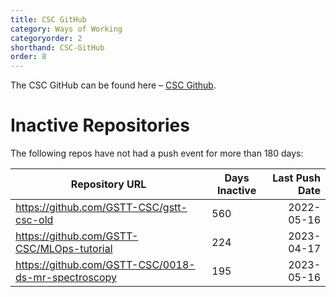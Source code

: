 ```yaml
---
title: CSC GitHub
category: Ways of Working
categoryorder: 2
shorthand: CSC-GitHub
order: 8
---
```


The CSC GitHub can be found here – <a href="https://github.com/GSTT-CSC/">CSC Github</a>.

# Inactive Repositories

The following repos have not had a push event for more than 180 days:

| Repository URL | Days Inactive | Last Push Date |
| --- | --- | ---: |
| https://github.com/GSTT-CSC/gstt-csc-old | 560 | 2022-05-16 |
| https://github.com/GSTT-CSC/MLOps-tutorial | 224 | 2023-04-17 |
| https://github.com/GSTT-CSC/0018-ds-mr-spectroscopy | 195 | 2023-05-16 |
